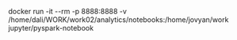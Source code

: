 docker run -it --rm -p 8888:8888 -v /home/dali/WORK/work02/analytics/notebooks:/home/jovyan/work jupyter/pyspark-notebook
